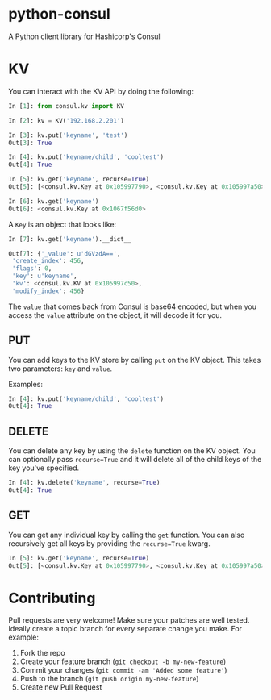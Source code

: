 python-consul
=============

A Python client library for Hashicorp's Consul

KV
==

You can interact with the KV API by doing the following:

```python
In [1]: from consul.kv import KV

In [2]: kv = KV('192.168.2.201')

In [3]: kv.put('keyname', 'test')
Out[3]: True

In [4]: kv.put('keyname/child', 'cooltest')
Out[4]: True

In [5]: kv.get('keyname', recurse=True)
Out[5]: [<consul.kv.Key at 0x105997790>, <consul.kv.Key at 0x105997a50>]

In [6]: kv.get('keyname')
Out[6]: <consul.kv.Key at 0x1067f56d0>
```

A `Key` is an object that looks like:

```python
In [7]: kv.get('keyname').__dict__

Out[7]: {'_value': u'dGVzdA==',
 'create_index': 456,
 'flags': 0,
 'key': u'keyname',
 'kv': <consul.kv.KV at 0x105997c50>,
 'modify_index': 456}
 ```

The `value` that comes back from Consul is base64 encoded, but when you access
the `value` attribute on the object, it will decode it for you.

PUT
---

You can add keys to the KV store by calling `put` on the KV object. This takes two parameters:
`key` and `value`.

Examples:

```python
In [4]: kv.put('keyname/child', 'cooltest')
Out[4]: True
```

DELETE
------

You can delete any key by using the `delete` function on the KV object. You can optionally pass `recurse=True`
and it will delete all of the child keys of the key you've specified.

```python
In [4]: kv.delete('keyname', recurse=True)
Out[4]: True
```

GET
---

You can get any individual key by calling the `get` function. You can also recursively
get all keys by providing the `recurse=True` kwarg.

```python
In [5]: kv.get('keyname', recurse=True)
Out[5]: [<consul.kv.Key at 0x105997790>, <consul.kv.Key at 0x105997a50>]
```

Contributing
============

Pull requests are very welcome! Make sure your patches are well tested.
Ideally create a topic branch for every separate change you make. For
example:

1. Fork the repo
2. Create your feature branch (`git checkout -b my-new-feature`)
3. Commit your changes (`git commit -am 'Added some feature'`)
4. Push to the branch (`git push origin my-new-feature`)
5. Create new Pull Request

